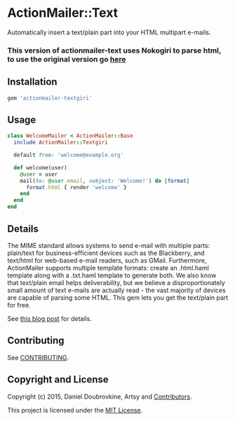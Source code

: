 ActionMailer::Text
==================

Automatically insert a text/plain part into your HTML multipart e-mails.

### This version of actionmailer-text uses Nokogiri to parse html, to use the original version go [here](https://github.com/dblock/actionmailer-text)

## Installation

```ruby
gem 'actionmailer-textgiri'
```

## Usage

```ruby
class WelcomeMailer < ActionMailer::Base
  include ActionMailer::Textgiri

  default from: 'welcome@example.org'

  def welcome(user)
    @user = user
    mail(to: @user.email, subject: 'Welcome!') do |format|
      format.html { render 'welcome' }
    end
  end
end

```

## Details

The MIME standard allows systems to send e-mail with multiple parts: plain/text for business-efficient devices such as the Blackberry, and text/html for web-based e-mail readers, such as GMail. Furthermore, ActionMailer supports multiple template formats: create an .html.haml template along with a .txt.haml template to generate both. We also know that text/plain email helps deliverability, but we believe a disproportionately small amount of text e-mails are actually read - the vast majority of devices are capable of parsing some HTML. This gem lets you get the text/plain part for free.

See [this blog post](http://artsy.github.io/blog/2012/05/16/generating-automatic-plain-text-mime-parts-with-rails-actionmailer) for details.

## Contributing

See [CONTRIBUTING](CONTRIBUTING.md).

## Copyright and License

Copyright (c) 2015, Daniel Doubrovkine, Artsy and [Contributors](CHANGELOG.md).

This project is licensed under the [MIT License](LICENSE.md).

